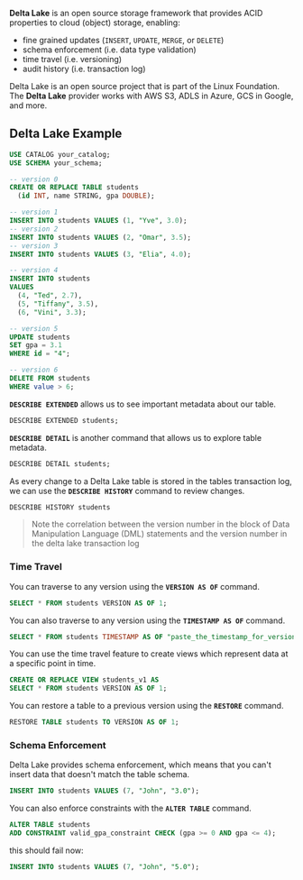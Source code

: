 **Delta Lake** is an open source storage framework that provides ACID properties to cloud (object) storage, enabling:
- fine grained updates (`INSERT`, `UPDATE`, `MERGE`, or `DELETE`)
- schema enforcement (i.e. data type validation)
- time travel (i.e. versioning)
- audit history (i.e. transaction log)

Delta Lake is an open source project that is part of the Linux Foundation.  The **Delta Lake** provider works with AWS S3, ADLS in Azure, GCS in Google, and more.

## Delta Lake Example

```sql
USE CATALOG your_catalog;
USE SCHEMA your_schema;

-- version 0
CREATE OR REPLACE TABLE students
  (id INT, name STRING, gpa DOUBLE);

-- version 1  
INSERT INTO students VALUES (1, "Yve", 3.0);
-- version 2
INSERT INTO students VALUES (2, "Omar", 3.5);
-- version 3
INSERT INTO students VALUES (3, "Elia", 4.0);

-- version 4
INSERT INTO students
VALUES 
  (4, "Ted", 2.7),
  (5, "Tiffany", 3.5),
  (6, "Vini", 3.3);

-- version 5  
UPDATE students 
SET gpa = 3.1
WHERE id = "4";

-- version 6
DELETE FROM students 
WHERE value > 6;
```

**`DESCRIBE EXTENDED`** allows us to see important metadata about our table.

```sql
DESCRIBE EXTENDED students;
```

**`DESCRIBE DETAIL`** is another command that allows us to explore table metadata.

```sql
DESCRIBE DETAIL students;
```

As every change to a Delta Lake table is stored in the tables transaction log, we can use the **`DESCRIBE HISTORY`** command to review changes.

```sql
DESCRIBE HISTORY students
```

> Note the correlation between the version number in the block of Data Manipulation Language (DML) statements and the version number in the delta lake transaction log

### Time Travel

You can traverse to any version using the **`VERSION AS OF`** command.

```sql  
SELECT * FROM students VERSION AS OF 1;
```

You can also traverse to any version using the **`TIMESTAMP AS OF`** command.

```sql
SELECT * FROM students TIMESTAMP AS OF "paste_the_timestamp_for_version_1_here";
```

You can use the time travel feature to create views which represent data at a specific point in time.

```sql
CREATE OR REPLACE VIEW students_v1 AS
SELECT * FROM students VERSION AS OF 1;
``` 

You can restore a table to a previous version using the **`RESTORE`** command.

```sql
RESTORE TABLE students TO VERSION AS OF 1;
```

### Schema Enforcement

Delta Lake provides schema enforcement, which means that you can't insert data that doesn't match the table schema.

```sql
INSERT INTO students VALUES (7, "John", "3.0");
```

You can also enforce constraints with the **`ALTER TABLE`** command.

```sql
ALTER TABLE students
ADD CONSTRAINT valid_gpa_constraint CHECK (gpa >= 0 AND gpa <= 4);
```

this should fail now:

```sql
INSERT INTO students VALUES (7, "John", "5.0");
```